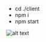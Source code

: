 - cd ./client
- npm i
- npm start

![alt text](https://sun9-53.userapi.com/impg/JNi5oX4fIEi-7U6JCTLwedTPOdlXHALKRl9lcg/EXJyJdJFB8U.jpg?size=1920x1023&quality=95&sign=7f22ec02d25afd5d8c7a6709fcbafa27&type=album)
